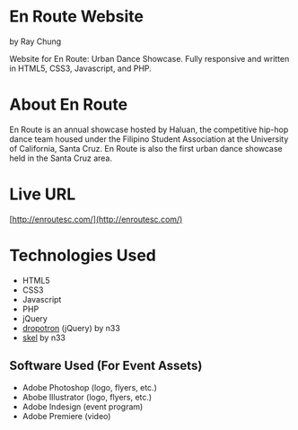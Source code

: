 En Route Website
================

by Ray Chung

Website for En Route: Urban Dance Showcase. Fully responsive and written in HTML5, CSS3, Javascript, and PHP.

About En Route
==============

En Route is an annual showcase hosted by Haluan, the competitive hip-hop dance team housed under the Filipino Student Association at the University of California, Santa Cruz. En Route is also the first urban dance showcase held in the Santa Cruz area.

Live URL
========
[http://enroutesc.com/](http://enroutesc.com/)

Technologies Used
=================
* HTML5
* CSS3
* Javascript
* PHP
* jQuery
* [dropotron](https://github.com/n33/jquery.dropotron) (jQuery) by n33
* [skel](https://github.com/n33/skel) by n33

Software Used (For Event Assets)
--------------------------------
* Adobe Photoshop (logo, flyers, etc.)
* Abobe Illustrator (logo, flyers, etc.)
* Adobe Indesign (event program)
* Adobe Premiere (video)